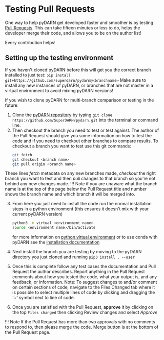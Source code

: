 # Testing Pull Requests 

One way to help pyDARN get developed faster and smoother is by testing [Pull Requests](https://github.com/SuperDARN/pydarn/pulls). 
This can take fifteen minutes or less to do, helps the developer merge their code,
and allows you to be on the author list!

Every contribution helps! 

## Setting up the testing environment

If you haven't cloned pyDARN before this will get you the correct branch installed to just test:
`pip install git+https://github.com/superdarn/pydarn@<branchname>`
Make sure to install any new instances of pyDARN, or branches that are not master in a virtual environment to avoid mixing pyDARN versions! 


If you wish to clone pyDARN for multi-branch comparison or testing in the future: 
1. Clone the [pyDARN repository](https://github.com/SuperDARN/pydarn.git) by typing 
  `git clone https://github.com/SuperDARN/pydarn.git`
  into the terminal or command line.
2. Then checkout the branch you need to test or test against. The author of the Pull Request should give you some information on how to test the code and if you need to checkout other branches to compare results. To checkout a branch you want to test use this git commands:
    ```bash
    git fetch 
    git checkout <branch name>
    git pull origin <branch name>
    ```
These lines *fetch* metadata on any new branches made, *checkout* the right branch you want to test and then *pull* changes to that branch so you're not behind any new changes made.
    !!! Note 
        if you are unaware what the branch name is at the top of the page below the Pull Request title and number shows the branch name and which branch it will be merged into. 

3. From here you just need to install the code run the normal installation steps in a python environment (this ensures it doesn't mix with your current pyDARN version)
    ```bash
    python3 -m virtual <environment name>
    source <environment name>/bin/activate
    ```
    for more information on [python virtual environment](https://docs.python.org/3.6/tutorial/venv.html) or to use conda with pyDARN see the [installation documentation](../user/install.md)

4. Next install the branch you are testing by moving to the pyDARN directory you just cloned and running `pip3 install . --user`
5. Once this is complete follow any test cases the documentation and Pull Request the author describes. 
Report anything in the Pull Request comments about how you tested the code, what your output is, and any feedback, or information.
Note: To suggest changes to and/or comment on certain sections of code, navigate to the Files Changed tab where it is possible to select multiple lines of code by clicking and dragging the '+' symbol next to line of code.
6. Once you are satisfied with the Pull Request, **approve** it by clicking on the top `Files changed` then clicking Review changes and select *Approve*

!!! Note
    If the Pull Request has more than two approvals with no comments to respond to, then please merge the code. Merge button is at the bottom of the Pull Request page. 
